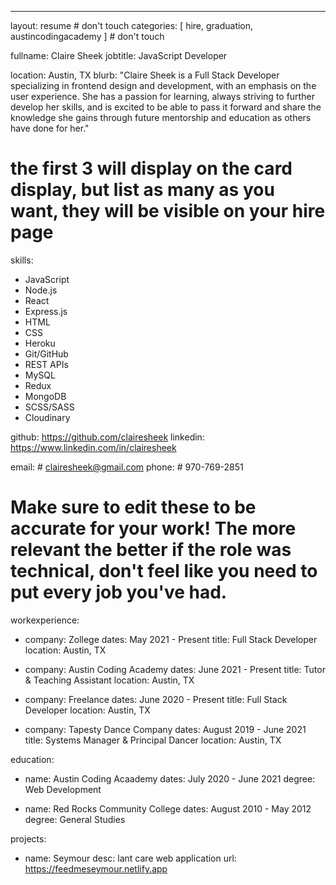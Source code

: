 ---
layout: resume # don't touch
categories: [ hire, graduation, austincodingacademy ] # don't touch

fullname: Claire Sheek
jobtitle: JavaScript Developer

location: Austin, TX
blurb: "Claire Sheek is a Full Stack Developer specializing in frontend design and development, with an emphasis on the user experience. She has a passion for learning, always striving to further develop her skills, and is excited to be able to pass it forward and share the knowledge she gains through future mentorship and education as others have done for her."

# the first 3 will display on the card display, but list as many as you want, they will be visible on your hire page
skills:
  - JavaScript
  - Node.js
  - React
  - Express.js
  - HTML
  - CSS
  - Heroku
  - Git/GitHub
  - REST APIs
  - MySQL
  - Redux
  - MongoDB
  - SCSS/SASS
  - Cloudinary

github: https://github.com/clairesheek
linkedin: https://www.linkedin.com/in/clairesheek

email: # clairesheek@gmail.com
phone: # 970-769-2851

# Make sure to edit these to be accurate for your work! The more relevant the better if the role was technical, don't feel like you need to put every job you've had.

workexperience:
  - company: Zollege
    dates: May 2021 - Present
    title: Full Stack Developer
    location: Austin, TX

  - company: Austin Coding Academy 
    dates: June 2021 - Present
    title: Tutor & Teaching Assistant
    location: Austin, TX   

  - company: Freelance
    dates: June 2020 - Present
    title: Full Stack Developer
    location: Austin, TX

  - company: Tapesty Dance Company
    dates: August 2019 - June 2021
    title: Systems Manager & Principal Dancer
    location: Austin, TX

education:
  - name: Austin Coding Acaademy
    dates: July 2020 - June 2021
    degree: Web Development

  - name: Red Rocks Community College
    dates: August 2010 - May 2012
    degree: General Studies

projects:
  - name: Seymour
    desc: lant care web application
    url: https://feedmeseymour.netlify.app